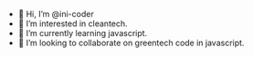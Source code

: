 - 👋 Hi, I’m @ini-coder
- 👀 I’m interested in cleantech.
- 🌱 I’m currently learning javascript.
- 💞️ I’m looking to collaborate on greentech code in javascript.
